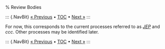 % Review Bodies

::: {.NavBit}
[« Previous](changePlanning.html) • [TOC](index.html) • [Next »](testingChanges.html)
:::

For now, this corresponds to the current processes referred to as
[_JEP_](http://openjdk.java.net/jeps/0)
and _ccc_. Other processes may be identified later.

::: {.NavBit}
[« Previous](changePlanning.html) • [TOC](index.html) • [Next »](testingChanges.html)
:::
